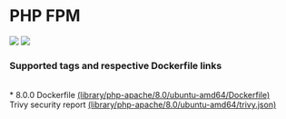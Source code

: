 # PHP FPM
[![](https://images.microbadger.com/badges/image/antonchernik/php-apache.svg)](https://microbadger.com/images/antonchernik/php-apache)
[![](https://images.microbadger.com/badges/version/antonchernik/php-apache.svg)](https://microbadger.com/images/antonchernik/php-apache)
### Supported tags and respective Dockerfile links
<br/>* 8.0.0 Dockerfile [(library/php-apache/8.0/ubuntu-amd64/Dockerfile)](https://github.com/antonchernik/docker/blob/php-apache-8.0.0-ubuntu-amd64/library/php-apache/8.0/ubuntu-amd64/Dockerfile)<br />Trivy security report [(library/php-apache/8.0/ubuntu-amd64/trivy.json)](https://github.com/antonchernik/docker/blob/php-apache-8.0.0-ubuntu-amd64/library/php-apache/8.0/ubuntu-amd64/trivy.json)<br />